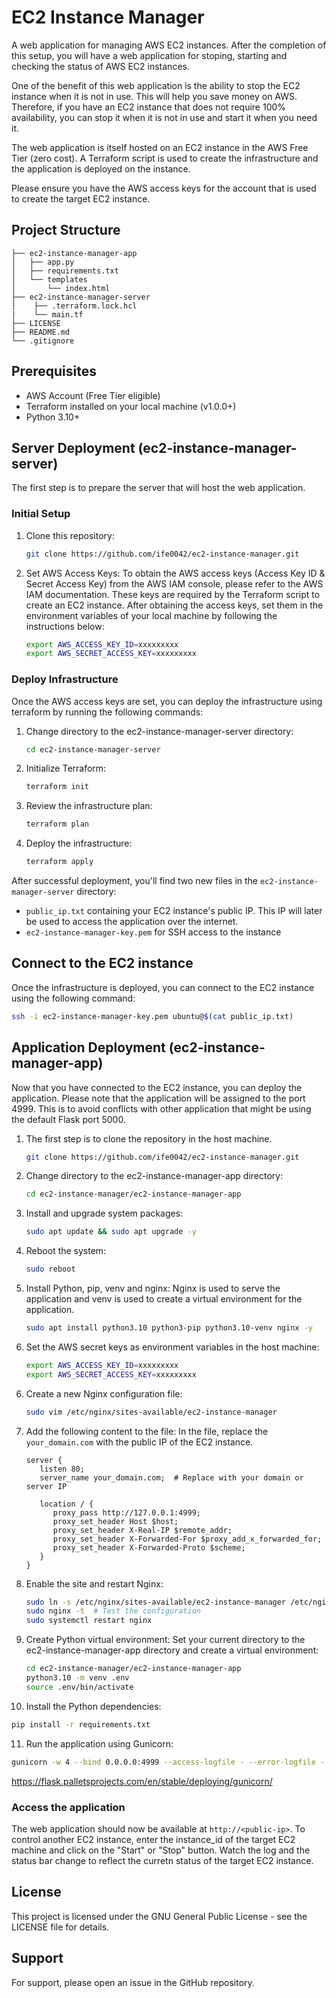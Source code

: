 # EC2 Instance Manager

A web application for managing AWS EC2 instances.
After the completion of this setup, you will have a web application for stoping, starting and checking the status of AWS EC2 instances.

One of the benefit of this web application is the ability to stop the EC2 instance when it is not in use. This will help you save money on AWS. Therefore, if you have an EC2 instance that does not require 100% availability, you can stop it when it is not in use and start it when you need it.

The web application is itself hosted on an EC2 instance in the AWS Free Tier (zero cost). A Terraform script is used to create the infrastructure and the application is deployed on the instance.

Please ensure you have the AWS access keys for the account that is used to create the target EC2 instance.


## Project Structure

``` text
├── ec2-instance-manager-app
│   ├── app.py
│   ├── requirements.txt
│   └── templates
│       └── index.html
├── ec2-instance-manager-server
│    ├── .terraform.lock.hcl
|    └── main.tf
├── LICENSE
├── README.md
└── .gitignore
```

## Prerequisites

- AWS Account (Free Tier eligible)
- Terraform installed on your local machine (v1.0.0+)
- Python 3.10+

## Server Deployment (ec2-instance-manager-server)
The first step is to prepare the server that will host the web application.

### Initial Setup

1. Clone this repository:
   ```bash
   git clone https://github.com/ife0042/ec2-instance-manager.git
   ```

2. Set AWS Access Keys:
To obtain the AWS access keys (Access Key ID & Secret Access Key) from the AWS IAM console, please refer to the AWS IAM documentation. These keys are required by the Terraform script to create an EC2 instance.
After obtaining the access keys, set them in the environment variables of your local machine by following the instructions below:
   ```bash
   export AWS_ACCESS_KEY_ID=xxxxxxxxx
   export AWS_SECRET_ACCESS_KEY=xxxxxxxxx
   ```

### Deploy Infrastructure
Once the AWS access keys are set, you can deploy the infrastructure using terraform by running the following commands:
1. Change directory to the ec2-instance-manager-server directory:
   ```bash
   cd ec2-instance-manager-server
   ```

2. Initialize Terraform:
   ```bash
   terraform init
   ```

3. Review the infrastructure plan:
   ```bash
   terraform plan
   ```

4. Deploy the infrastructure:
   ```bash
   terraform apply
   ```

After successful deployment, you'll find two new files in the `ec2-instance-manager-server` directory:
- `public_ip.txt` containing your EC2 instance's public IP. This IP will later be used to access the application over the internet.
- `ec2-instance-manager-key.pem` for SSH access to the instance

## Connect to the EC2 instance

Once the infrastructure is deployed, you can connect to the EC2 instance using the following command:
   ```bash
   ssh -i ec2-instance-manager-key.pem ubuntu@$(cat public_ip.txt)
   ```

## Application Deployment (ec2-instance-manager-app)
Now that you have connected to the EC2 instance, you can deploy the application.
Please note that the application will be assigned to the port 4999. This is to avoid conflicts with other application that might be using the default Flask port 5000.

1. The first step is to clone the repository in the host machine.
   ```bash
   git clone https://github.com/ife0042/ec2-instance-manager.git
   ```

2. Change directory to the ec2-instance-manager-app directory:
   ```bash
   cd ec2-instance-manager/ec2-instance-manager-app
   ```

3. Install and upgrade system packages:
   ```bash
   sudo apt update && sudo apt upgrade -y
   ```

4. Reboot the system:
   ```bash
   sudo reboot
   ```

5. Install Python, pip, venv and nginx:
Nginx is used to serve the application and venv is used to create a virtual environment for the application.
   ```bash
   sudo apt install python3.10 python3-pip python3.10-venv nginx -y
   ```

6. Set the AWS secret keys as environment variables in the host machine:
   ```bash
   export AWS_ACCESS_KEY_ID=xxxxxxxxx
   export AWS_SECRET_ACCESS_KEY=xxxxxxxxx
   ```

<!-- 8. UFW (Ubuntu Firewall): Allow traffic on port 4999:
   ```bash
   sudo ufw allow 4999
   ``` -->
   <!-- sudo apt install gunicorn -->

6. Create a new Nginx configuration file:
   ```bash
   sudo vim /etc/nginx/sites-available/ec2-instance-manager
   ```

7. Add the following content to the file:
In the file, replace the `your_domain.com` with the public IP of the EC2 instance.
   ```
   server {
      listen 80;
      server_name your_domain.com;  # Replace with your domain or server IP

      location / {
         proxy_pass http://127.0.0.1:4999;
         proxy_set_header Host $host;
         proxy_set_header X-Real-IP $remote_addr;
         proxy_set_header X-Forwarded-For $proxy_add_x_forwarded_for;
         proxy_set_header X-Forwarded-Proto $scheme;
      }
   }
   ```

8. Enable the site and restart Nginx:
   ```bash
   sudo ln -s /etc/nginx/sites-available/ec2-instance-manager /etc/nginx/sites-enabled
   sudo nginx -t  # Test the configuration
   sudo systemctl restart nginx
   ```

9. Create Python virtual environment:
Set your current directory to the ec2-instance-manager-app directory and create a virtual environment:
   ```bash
   cd ec2-instance-manager/ec2-instance-manager-app
   python3.10 -m venv .env
   source .env/bin/activate
   ```

10. Install the Python dependencies:
   ```bash
   pip install -r requirements.txt
   ```

11. Run the application using Gunicorn:
   ```bash
   gunicorn -w 4 --bind 0.0.0.0:4999 --access-logfile - --error-logfile - app:app
   ```
https://flask.palletsprojects.com/en/stable/deploying/gunicorn/


### Access the application
The web application should now be available at `http://<public-ip>`.
To control another EC2 instance, enter the instance_id of the target EC2 machine and click on the "Start" or "Stop" button. Watch the log and the status bar change to reflect the curretn status of the target EC2 instance.


## License

This project is licensed under the GNU General Public License - see the LICENSE file for details.

## Support

For support, please open an issue in the GitHub repository.

